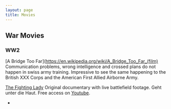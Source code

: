 ```yaml
---
layout: page
title: Movies
---
```


## War Movies
### WW2

[A Bridge Too Far](https://en.wikipedia.org/wiki/A_Bridge_Too_Far_(film)
Communication problems, wrong intelligence and crossed plans do not happen in swiss army training. Impressive to see the same happening to the British XXX Corps and the American First Allied Airborne Army.

[The Fighting Lady](https://en.wikipedia.org/wiki/The_Fighting_Lady)
Original documentary with live battlefield footage. Geht unter die Haut. Free access on [Youtube](https://www.youtube.com/watch?v=B5JbXRDOP60).

-
